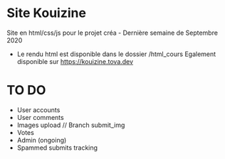 # Site Kouizine

Site en html/css/js pour le projet créa - Dernière semaine de Septembre 2020

- Le rendu html est disponible dans le dossier /html_cours
Egalement disponible sur https://kouizine.tova.dev

# TO DO

- User accounts
- User comments
- Images upload // Branch submit_img
- Votes
- Admin (ongoing)
- Spammed submits tracking 